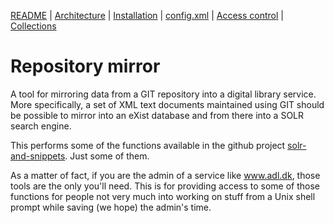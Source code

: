 
[README](README.md) | [Architecture](ARCHITECTURE.md) | [Installation](INSTALL.md) | [config.xml](CONFIG.md) | [Access control](./htaccess/README.md) | [Collections](./collections/README.md)


# Repository mirror

A tool for mirroring data from a GIT repository into a digital library
service. More specifically, a set of XML text documents maintained
using GIT should be possible to mirror into an eXist database and from
there into a SOLR search engine.

This performs some of the functions available in the github project
[solr-and-snippets](https://github.com/Det-Kongelige-Bibliotek/solr-and-snippets). Just
some of them.

As a matter of fact, if you are the admin of a service like
www.adl.dk, those tools are the only you'll need. This is for
providing access to some of those functions for people not very much
into working on stuff from a Unix shell prompt while saving (we hope)
the admin's time.

